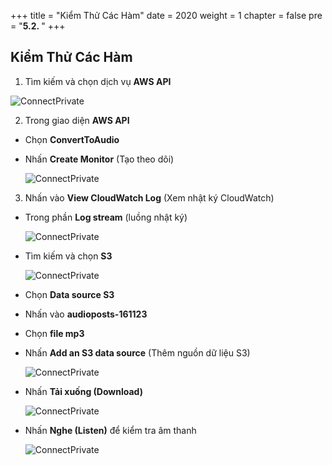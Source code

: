 +++
title = "Kiểm Thử Các Hàm"
date = 2020
weight = 1
chapter = false
pre = "<b>5.2. </b>"
+++

## Kiểm Thử Các Hàm

1. Tìm kiếm và chọn dịch vụ **AWS API**

  ![ConnectPrivate](../../../images/4/4.1/4.1.png)

2. Trong giao diện **AWS API**

- Chọn **ConvertToAudio**
- Nhấn **Create Monitor** (Tạo theo dõi)

  ![ConnectPrivate](../../../images/5/5.5.png)

3. Nhấn vào **View CloudWatch Log** (Xem nhật ký CloudWatch)

- Trong phần **Log stream** (luồng nhật ký)

  ![ConnectPrivate](../../../images/5/5.6.png)

- Tìm kiếm và chọn **S3**

  ![ConnectPrivate](../../../images/5/5.1.png)

- Chọn **Data source S3**
- Nhấn vào **audioposts-161123**
- Chọn **file mp3**

- Nhấn **Add an S3 data source** (Thêm nguồn dữ liệu S3)

  ![ConnectPrivate](../../../images/5/5.2.png)

- Nhấn **Tải xuống (Download)**

  ![ConnectPrivate](../../../images/5/5.3.png)

- Nhấn **Nghe (Listen)** để kiểm tra âm thanh

  ![ConnectPrivate](../../../images/5/5.4.png)
